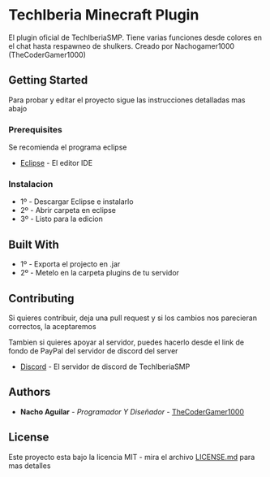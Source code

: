 # TechIberia Minecraft Plugin
 El plugin oficial de TechIberiaSMP. Tiene varias funciones desde colores en el chat hasta respawneo de shulkers. Creado por Nachogamer1000 (TheCoderGamer1000)

## Getting Started

Para probar y editar el proyecto sigue las instrucciones detalladas mas abajo

### Prerequisites

 Se recomienda el programa eclipse
* [Eclipse](https://www.eclipse.org) - El editor IDE

### Instalacion

* 1º - Descargar Eclipse e instalarlo
* 2º - Abrir carpeta en eclipse
* 3º - Listo para la edicion


## Built With

* 1º - Exporta el projecto en .jar
* 2º - Metelo en la carpeta plugins de tu servidor

## Contributing

Si quieres contribuir, deja una pull request y si los cambios nos parecieran correctos, la aceptaremos

Tambien si quieres apoyar al servidor, puedes hacerlo desde el link de fondo de PayPal del servidor de discord del server
* [Discord]( https://discord.gg/f8jk9SU) - El servidor de discord de TechIberiaSMP

## Authors

* **Nacho Aguilar** - *Programador Y Diseñador* - [TheCoderGamer1000](https://github.com/TheCoderGamer1000)

## License

Este proyecto esta bajo la licencia MIT - mira el archivo [LICENSE.md](LICENSE.md) para mas detalles

